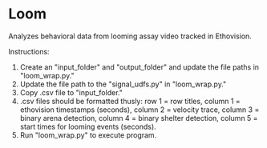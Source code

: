 # Loom
Analyzes behavioral data from looming assay video tracked in Ethovision.

Instructions:
1. Create an "input_folder" and "output_folder" and update the file paths in "loom_wrap.py."
2. Update the file path to the "signal_udfs.py" in "loom_wrap.py."
3. Copy .csv file to "input_folder."
4. .csv files should be formatted thusly: row 1 = row titles, column 1 = ethovision timestamps (seconds), column 2 = velocity trace, column 3 = binary arena detection, column 4 = binary shelter detection, column 5 = start times for looming events (seconds).
5. Run "loom_wrap.py" to execute program.

